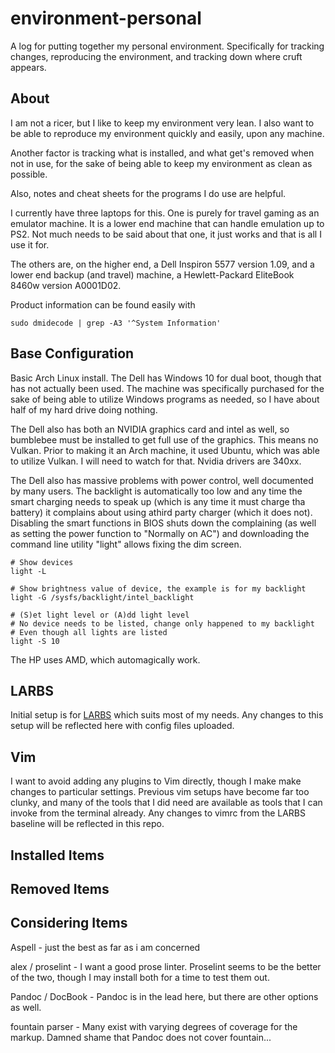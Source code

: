 # environment-personal
A log for putting together my personal environment.  Specifically for tracking changes, reproducing the environment, and tracking down where cruft appears.

## About

I am not a ricer, but I like to keep my environment very lean.  I also want to be able to reproduce my environment quickly and easily, upon any machine.

Another factor is tracking what is installed, and what get's removed when not in use, for the sake of being able to keep my environment as clean as possible.

Also, notes and cheat sheets for the programs I do use are helpful.

I currently have three laptops for this.  One is purely for travel gaming as an emulator machine.  It is a lower end machine that can handle emulation up to PS2.  Not much needs to be said about that one, it just works and that is all I use it for.

The others are, on the higher end, a Dell Inspiron 5577 version 1.09, and a lower end backup (and travel) machine, a Hewlett-Packard EliteBook 8460w version A0001D02.

Product information can be found easily with 

~~~
sudo dmidecode | grep -A3 '^System Information'
~~~

## Base Configuration

Basic Arch Linux install.  The Dell has Windows 10 for dual boot, though that has not actually been used.  The machine was specifically purchased for the sake of being able to utilize Windows programs as needed, so I have about half of my hard drive doing nothing.

The Dell also has both an NVIDIA graphics card and intel as well, so bumblebee must be installed to get full use of the graphics.  This means no Vulkan.  Prior to making it an Arch machine, it used Ubuntu, which was able to utilize Vulkan.  I will need to watch for that.  Nvidia drivers are 340xx.

The Dell also has massive problems with power control, well documented by many users.  The backlight is automatically too low and any time the smart charging needs to speak up (which is any time it must charge tha battery) it complains about using athird party charger (which it does not).  Disabling the smart functions in BIOS shuts down the complaining (as well as setting the power function to "Normally on AC") and downloading  the command line utility "light" allows fixing the dim screen.

~~~
# Show devices
light -L

# Show brightness value of device, the example is for my backlight
light -G /sysfs/backlight/intel_backlight

# (S)et light level or (A)dd light level
# No device needs to be listed, change only happened to my backlight
# Even though all lights are listed
light -S 10
~~~

The HP uses AMD, which automagically work.

## LARBS

Initial setup is for [LARBS](https://github.com/LukeSmithxyz/LARBS) which suits most of my needs.  Any changes to this setup will be reflected here with config files uploaded.

## Vim

I want to avoid adding any plugins to Vim directly, though I make make changes to particular settings.  Previous vim setups have become far too clunky, and many of the tools that I did need are available as tools that I can invoke from the terminal already.  Any changes to vimrc from the LARBS baseline will be reflected in this repo.

## Installed Items



## Removed Items



## Considering Items

Aspell - just the best as far as i am concerned

alex / proselint - I want a good prose linter.  Proselint seems to be the better of the two, though I may install both for a time to test them out.

Pandoc / DocBook - Pandoc is in the lead here, but there are other options as well.

fountain parser - Many exist with varying degrees of coverage for the markup.  Damned shame that Pandoc does not cover fountain...
